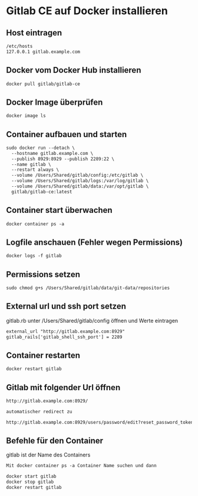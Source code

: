 # Gitlab CE auf Docker installieren

## Host eintragen
```html
/etc/hosts
127.0.0.1 gitlab.example.com
```
## Docker vom Docker Hub installieren
```html
docker pull gitlab/gitlab-ce
```
## Docker Image überprüfen
```html
docker image ls
```

## Container aufbauen und starten

```html
sudo docker run --detach \
  --hostname gitlab.example.com \
  --publish 8929:8929 --publish 2289:22 \
  --name gitlab \
  --restart always \
  --volume /Users/Shared/gitlab/config:/etc/gitlab \
  --volume /Users/Shared/gitlab/logs:/var/log/gitlab \
  --volume /Users/Shared/gitlab/data:/var/opt/gitlab \
  gitlab/gitlab-ce:latest
```

## Container start überwachen

```html
docker container ps -a
```

## Logfile anschauen (Fehler wegen Permissions)
```html
docker logs -f gitlab
```

## Permissions setzen
```html
sudo chmod g+s /Users/Shared/gitlab/data/git-data/repositories
```

## External url und ssh port setzen
gitlab.rb unter /Users/Shared/gitlab/config öffnen und Werte eintragen
```html
external_url "http://gitlab.example.com:8929"
gitlab_rails['gitlab_shell_ssh_port'] = 2289
```

## Container restarten
```html
docker restart gitlab
```

## Gitlab mit folgender Url öffnen
```html
http://gitlab.example.com:8929/

automatischer redirect zu

http://gitlab.example.com:8929/users/password/edit?reset_password_token=5sFJbZ-jnyFuFbbnXK7s
```

## Befehle für den Container

gitlab ist der Name des Containers

```html
Mit docker container ps -a Container Name suchen und dann

docker start gitlab
docker stop gitlab
docker restart gitlab
```
